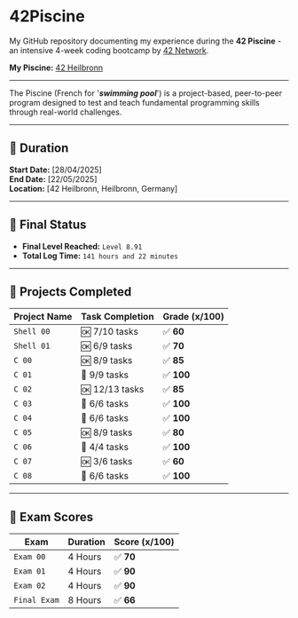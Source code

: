 # 42Piscine

My GitHub repository documenting my experience during the **42 Piscine** - an intensive 4-week coding bootcamp by [42 Network](https://42.fr/en/homepage).

**My Piscine:** [42 Heilbronn](https://www.42heilbronn.de/en/homepage)

---

The Piscine (French for '_**swimming pool**_') is a project-based, peer-to-peer program designed to test and teach fundamental programming skills through real-world challenges.

---

## 📅 Duration

**Start Date:** [28/04/2025]  
**End Date:** [22/05/2025]  
**Location:** [42 Heilbronn, Heilbronn, Germany]

---

## 🎯 Final Status

- **Final Level Reached:** `Level 8.91`
- **Total Log Time:** `141 hours and 22 minutes`

---

## 📁 Projects Completed

| Project Name     | Task Completion | Grade (x/100)|  
|------------------|-----------------|--------------|
| `Shell 00`       | 🆗 7/10  tasks   | ✅ **60**    |
| `Shell 01`       | 🆗 6/9   tasks   | ✅ **70**    |
| `C 00`           | 🆗 8/9   tasks   | ✅ **85**    |
| `C 01`           | 💯 9/9   tasks   | ✅ **100**   |
| `C 02`           | 🆗 12/13 tasks   | ✅ **85**    |
| `C 03`           | 💯 6/6   tasks   | ✅ **100**   |
| `C 04`           | 💯 6/6   tasks   | ✅ **100**   |
| `C 05`           | 🆗 8/9   tasks   | ✅ **80**    |
| `C 06`           | 💯 4/4   tasks   | ✅ **100**   |
| `C 07`           | 🆗 3/6   tasks   | ✅ **60**    |
| `C 08`           | 💯 6/6   tasks   | ✅ **100**   |

---

## 📝 Exam Scores

| Exam             | Duration | Score (x/100) |
|------------------|----------|---------------|
| `Exam 00`        | 4 Hours  | ✅ **70**      |
| `Exam 01`        | 4 Hours  | ✅ **90**      |
| `Exam 02`        | 4 Hours  | ✅ **90**      |
| `Final Exam`     | 8 Hours  | ✅ **66**      |


